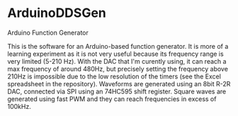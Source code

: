 # ArduinoDDSGen
Arduino Function Generator

This is the software for an Arduino-based function generator. It is more of a learning experiment as it is not very useful because its frequency range is very limited (5-210 Hz). With the DAC that I'm curently using, it can reach a max frequency of around 480Hz, but precisely setting the frequency above 210Hz is impossible due to the low resolution of the timers (see the Excel spreadsheet in the repository). Waveforms are generated using an 8bit R-2R DAC, connected via SPI using an 74HC595 shift register. Square waves are generated using fast PWM and they can reach frequencies in excess of 100kHz.
